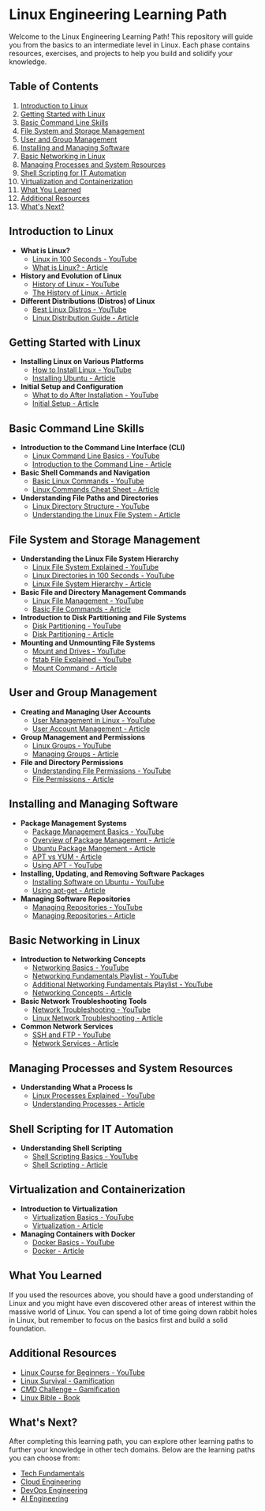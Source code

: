 # Linux Engineering Learning Path

Welcome to the Linux Engineering Learning Path! This repository will guide you from the basics to an intermediate level in Linux. Each phase contains resources, exercises, and projects to help you build and solidify your knowledge.

## Table of Contents
1. [Introduction to Linux](#introduction-to-linux)
2. [Getting Started with Linux](#getting-started-with-linux)
3. [Basic Command Line Skills](#basic-command-line-skills)
4. [File System and Storage Management](#file-system-and-storage-management)
5. [User and Group Management](#user-and-group-management)
6. [Installing and Managing Software](#installing-and-managing-software)
7. [Basic Networking in Linux](#basic-networking-in-linux)
8. [Managing Processes and System Resources](#managing-processes-and-system-resources)
9. [Shell Scripting for IT Automation](#shell-scripting-for-it-automation)
10. [Virtualization and Containerization](#virtualization-and-containerization)
11. [What You Learned](#what-you-learned)
12. [Additional Resources](#additional-resources)
13. [What's Next?](#whats-next)

## Introduction to Linux
- **What is Linux?**
  - [Linux in 100 Seconds - YouTube](https://www.youtube.com/watch?v=rrB13utjYV4)
  - [What is Linux? - Article](https://opensource.com/resources/what-is-linux)
- **History and Evolution of Linux**
  - [History of Linux - YouTube](https://www.youtube.com/watch?v=ShcR4Zfc6Dw)
  - [The History of Linux - Article](https://www.geeksforgeeks.org/linux-history/)
- **Different Distributions (Distros) of Linux**
  - [Best Linux Distros - YouTube](https://www.youtube.com/watch?v=jQKC_1efdXs)
  - [Linux Distribution Guide - Article](https://www.techradar.com/best/best-linux-distros)

## Getting Started with Linux
- **Installing Linux on Various Platforms**
  - [How to Install Linux - YouTube](https://www.youtube.com/watch?v=oNEwEQ0uU1Y)
  - [Installing Ubuntu - Article](https://ubuntu.com/tutorials/install-ubuntu-desktop#1-overview)
- **Initial Setup and Configuration**
  - [What to do After Installation - YouTube](https://www.youtube.com/watch?v=CRXbjLbepqc)
  - [Initial Setup - Article](https://www.linuxtechi.com/things-to-do-after-installing-ubuntu-20-04/)

## Basic Command Line Skills
- **Introduction to the Command Line Interface (CLI)**
  - [Linux Command Line Basics - YouTube](https://www.youtube.com/watch?v=cBokz0LTizk)
  - [Introduction to the Command Line - Article](https://ubuntu.com/tutorials/command-line-for-beginners)
- **Basic Shell Commands and Navigation**
  - [Basic Linux Commands - YouTube](https://www.youtube.com/watch?v=gd7BXuUQ91w)
  - [Linux Commands Cheat Sheet - Article](https://www.guru99.com/linux-commands-cheat-sheet.html)
- **Understanding File Paths and Directories**
  - [Linux Directory Structure - YouTube](https://www.youtube.com/watch?v=HbgzrKJvDRw)
  - [Understanding the Linux File System - Article](https://www.linuxfoundation.org/blog/blog/classic-sysadmin-the-linux-filesystem-explained)

## File System and Storage Management
- **Understanding the Linux File System Hierarchy**
  - [Linux File System Explained - YouTube](https://www.youtube.com/watch?v=42iQKuQodW4)
  - [Linux Directories in 100 Seconds - YouTube](https://www.youtube.com/watch?v=HIXzJ9G3MN8)
  - [Linux File System Hierarchy - Article](https://www.tldp.org/LDP/Linux-Filesystem-Hierarchy/html/)
- **Basic File and Directory Management Commands**
  - [Linux File Management - YouTube](https://www.youtube.com/watch?v=ZALT79IWtvU)
  - [Basic File Commands - Article](https://www.geeksforgeeks.org/file-management-in-linux/)
- **Introduction to Disk Partitioning and File Systems**
  - [Disk Partitioning - YouTube](https://www.youtube.com/watch?v=2Z6ouBYfZr8)
  - [Disk Partitioning - Article](https://www.geeksforgeeks.org/disk-partitioning-in-ubuntu-using-gparted/)
- **Mounting and Unmounting File Systems**
  - [Mount and Drives - YouTube](https://www.youtube.com/watch?v=6K1LTCNTgCE)
  - [fstab File Explained - YouTube](https://www.youtube.com/watch?v=jZrNtYj2wAI)
  - [Mount Command - Article](https://www.geeksforgeeks.org/mount-command-in-linux-with-examples/)

## User and Group Management
- **Creating and Managing User Accounts**
  - [User Management in Linux - YouTube](https://www.youtube.com/watch?v=19WOD84JFxA)
  - [User Account Management - Article](https://ubuntu.com/server/docs/user-management)
- **Group Management and Permissions**
  - [Linux Groups - YouTube](https://www.youtube.com/watch?v=GnlgAD8-GhE)
  - [Managing Groups - Article](https://www.redhat.com/sysadmin/linux-user-group-management)
- **File and Directory Permissions**
  - [Understanding File Permissions - YouTube](https://www.youtube.com/watch?v=4e669hSjaX8)
  - [File Permissions - Article](https://www.howtogeek.com/437958/how-to-use-the-chmod-command-on-linux/)

## Installing and Managing Software
- **Package Management Systems**
  - [Package Management Basics - YouTube](https://www.youtube.com/watch?v=lkii2cGuKao)
  - [Overview of Package Management - Article](https://www.linode.com/docs/guides/linux-package-management-overview/)
  - [Ubuntu Package Mangement - Article](https://ubuntu.com/server/docs/package-management)
  - [APT vs YUM - Article](https://linuxsimply.com/linux-basics/package-management/package-manager-comparison/apt-vs-yum/)
  - [Using APT - YouTube](https://www.youtube.com/watch?v=1kicKTbK768)
- **Installing, Updating, and Removing Software Packages**
  - [Installing Software on Ubuntu - YouTube](https://www.youtube.com/watch?v=19O5kFdtKb0)
  - [Using apt-get - Article](https://www.tecmint.com/useful-basic-commands-of-apt-get-and-apt-cache-for-package-management/)
- **Managing Software Repositories**
  - [Managing Repositories - YouTube](https://www.youtube.com/watch?v=WOG3xREp-Yk)
  - [Managing Repositories - Article](https://help.ubuntu.com/community/Repositories/CommandLine)

## Basic Networking in Linux
- **Introduction to Networking Concepts**
  - [Networking Basics - YouTube](https://www.youtube.com/watch?v=t96iOUxC27M)
  - [Networking Fundamentals Playlist - YouTube](https://www.youtube.com/playlist?list=PLIFyRwBY_4bRLmKfP1KnZA6rZbRHtxmXi)
  - [Additional Networking Fundamentals Playlist - YouTube](https://www.youtube.com/watch?v=6hPMdpk9qA4&list=PLTk5ZYSbd9Mi_ya5tVFD8NFfU1YZOyml1)
  - [Networking Concepts - Article](https://www.linkedin.com/pulse/linux-networking-basics-kumari-prerna-ux6ff)
- **Basic Network Troubleshooting Tools**
  - [Network Troubleshooting - YouTube](https://www.youtube.com/watch?v=L3T5Wl8s3hw)
  - [Linux Network Troubleshooting - Article](https://www.redhat.com/sysadmin/beginners-guide-network-troubleshooting-linux)
- **Common Network Services**
  - [SSH and FTP - YouTube](https://www.youtube.com/watch?v=o-W_mDGX1bY)
  - [Network Services - Article](https://ubuntu.com/core/docs/networkmanager)

## Managing Processes and System Resources
- **Understanding What a Process Is**
  - [Linux Processes Explained - YouTube](https://www.youtube.com/watch?v=ls5cGi12kGw&list=PLtK75qxsQaMKLUENMaPlD_O2qS8ZBGjuy)
  - [Understanding Processes - Article](https://www.geeksforgeeks.org/processes-in-linuxunix/)

## Shell Scripting for IT Automation
- **Understanding Shell Scripting**
   - [Shell Scripting Basics - YouTube](https://www.youtube.com/watch?v=oxuRxtrO2Ag)
   - [Shell Scripting - Article](https://www.shellscript.sh/)

## Virtualization and Containerization
- **Introduction to Virtualization**
  - [Virtualization Basics - YouTube](https://www.youtube.com/watch?v=FZR0rG3HKIk)
  - [Virtualization - Article](https://linuxhandbook.com/virtualization/)
- **Managing Containers with Docker**
   - [Docker Basics - YouTube](https://www.youtube.com/watch?v=fqMOX6JJhGo)
   - [Docker - Article](https://www.docker.com/resources/what-container)


## What You Learned
If you used the resources above, you should have a good understanding of Linux and you might have even discovered other areas of interest within the massive world of Linux. You can spend a lot of time going down rabbit holes in Linux, but remember to focus on the basics first and build a solid foundation.

## Additional Resources
- [Linux Course for Beginners - YouTube](https://www.youtube.com/watch?v=sWbUDq4S6Y8)
- [Linux Survival - Gamification](https://linuxsurvival.com/)
- [CMD Challenge - Gamification](https://cmdchallenge.com/)
- [Linux Bible - Book](https://archive.org/details/negus-c.-linux-bible-10ed-2020-negus-c.-linux-bible-10ed-2020/mode/2up)


## What's Next?
After completing this learning path, you can explore other learning paths to further your knowledge in other tech domains. Below are the learning paths you can choose from:
- [Tech Fundamentals](https://github.com/mrcloudchase/tech-fundamentals)
- [Cloud Engineering](../cloud-engineering/README.md)
- [DevOps Engineering](../devops-engineering/README.md)
- [AI Engineering](../ai-engineering/README.md)
